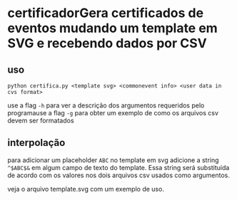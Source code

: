 # certificadorGera certificados de eventos mudando um template em SVG e recebendo dados por CSV

## uso

```python certifica.py <template svg> <commonevent info> <user data in cvs format>```

use a flag `-h` para ver a descrição dos argumentos requeridos pelo programause a flag `-g` para obter um exemplo de como os arquivos csv devem ser formatados

## interpolação

para adicionar um placeholder `ABC` no template em svg adicione a string `^$ABC$&` em algum campo de texto do template. Essa string será substituída de acordo com os valores nos dois arquivos csv usados como argumentos.

veja o arquivo template.svg com um exemplo de uso. 
